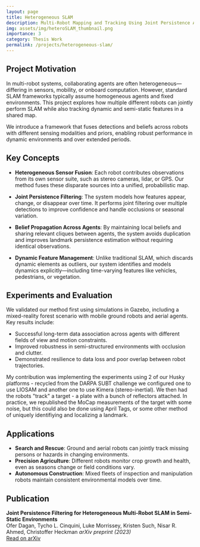 ```yaml
---
layout: page
title: Heterogeneous SLAM
description: Multi-Robot Mapping and Tracking Using Joint Persistence Across Robot Types
img: assets/img/heteroSLAM_thumbnail.png
importance: 3
category: Thesis Work
permalink: /projects/heterogeneous-slam/
---
```

## Project Motivation

In multi-robot systems, collaborating agents are often heterogeneous—differing in sensors, mobility, or onboard computation. However, standard SLAM frameworks typically assume homogeneous agents and fixed environments. This project explores how multiple different robots can jointly perform SLAM while also tracking dynamic and semi-static features in a shared map.

We introduce a framework that fuses detections and beliefs across robots with different sensing modalities and priors, enabling robust performance in dynamic environments and over extended periods.

## Key Concepts

- **Heterogeneous Sensor Fusion**: Each robot contributes observations from its own sensor suite, such as stereo cameras, lidar, or GPS. Our method fuses these disparate sources into a unified, probabilistic map.

- **Joint Persistence Filtering**: The system models how features appear, change, or disappear over time. It performs joint filtering over multiple detections to improve confidence and handle occlusions or seasonal variation.

- **Belief Propagation Across Agents**: By maintaining local beliefs and sharing relevant cliques between agents, the system avoids duplication and improves landmark persistence estimation without requiring identical observations.

- **Dynamic Feature Management**: Unlike traditional SLAM, which discards dynamic elements as outliers, our system identifies and models dynamics explicitly—including time-varying features like vehicles, pedestrians, or vegetation.

## Experiments and Evaluation

We validated our method first using simulations in Gazebo, including a mixed-reality forest scenario with mobile ground robots and aerial agents. Key results include:

- Successful long-term data association across agents with different fields of view and motion constraints.
- Improved robustness in semi-structured environments with occlusion and clutter.
- Demonstrated resilience to data loss and poor overlap between robot trajectories.

My contribution was implementing the experiments using 2 of our Husky platforms - recycled from the DARPA SUBT challenge we configured one to use LIOSAM and another one to use Kimera (stereo-inertial). We then had the robots "track" a target - a plate with a bunch of reflectors attached. In practice, we republished the MoCap measurements of the target with some noise, but this could also be done using April Tags, or some other method of uniquely identifiying and localizing a landmark.

## Applications

- **Search and Rescue**: Ground and aerial robots can jointly track missing persons or hazards in changing environments.
- **Precision Agriculture**: Different robots monitor crop growth and health, even as seasons change or field conditions vary.
- **Autonomous Construction**: Mixed fleets of inspection and manipulation robots maintain consistent environmental models over time.

## Publication

**Joint Persistence Filtering for Heterogeneous Multi-Robot SLAM in Semi-Static Environments**  
Ofer Dagan, Tycho L. Cinquini, Luke Morrissey, Kristen Such, Nisar R. Ahmed, Christoffer Heckman 
*arXiv preprint (2023)*  
[Read on arXiv](https://arxiv.org/abs/2306.04570)

